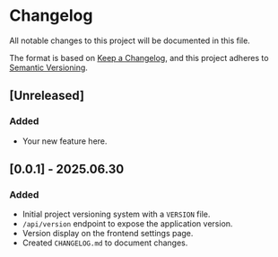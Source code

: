 # Changelog

All notable changes to this project will be documented in this file.

The format is based on [Keep a Changelog](https://keepachangelog.com/en/1.0.0/),
and this project adheres to [Semantic Versioning](https://semver.org/spec/v2.0.0.html).

## [Unreleased]

### Added
- Your new feature here.

## [0.0.1] - 2025.06.30

### Added
- Initial project versioning system with a `VERSION` file.
- `/api/version` endpoint to expose the application version.
- Version display on the frontend settings page.
- Created `CHANGELOG.md` to document changes. 